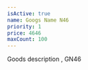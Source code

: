 ```yaml
---
isActive: true
name: Googs Name N46
priority: 1
price: 4646
maxCount: 100
---
```


Goods description , GN46
